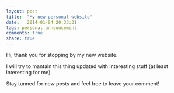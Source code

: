 ```yaml
---
layout: post
title:  "My new personal website"
date:   2014-01-04 20:33:31
tags: personal announcement
comments: true
share: true
---
```


Hi, thank you for stopping by my new website.

I will try to mantain this thing updated with interesting stuff (at least interesting for me).

Stay tunned for new posts and feel free to leave your comment!

